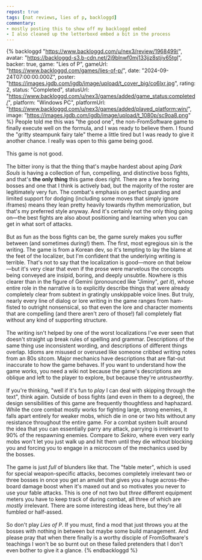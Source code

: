 ```yaml
---
repost: true
tags: [nat reviews, lies of p, backloggd]
commentary:
- mostly posting this to show off my backloggd embed
- I also cleaned up the letterboxd embed a bit in the process
---
```


{% backloggd "https://www.backloggd.com/u/nex3/review/1968499/",
    avatar: "https://backloggd-s3.b-cdn.net/2j9blnwf0mj133jjz8stjiy65tgl",
    backer: true,
    game: "Lies of P",
    gameUrl: "https://www.backloggd.com/games/lies-of-p/",
    date: "2024-09-24T07:00:00.000Z",
    poster: "https://images.igdb.com/igdb/image/upload/t_cover_big/co6lxr.jpg",
    rating: 2,
    status: "Completed",
    statusUrl: "https://www.backloggd.com/u/nex3/games/added/game_status:completed/",
    platform: "Windows PC",
    platformUrl: "https://www.backloggd.com/u/nex3/games/added/played_platform:win/",
    image: "https://images.igdb.com/igdb/image/upload/t_1080p/sc9oa8.png" %}
  People told me this was "the good one", the non-FromSoftware game to finally
  execute well on the formula, and I was ready to believe them. I found the
  "gritty steampunk fairy tale" theme a little tired but I was ready to give it
  another chance. I really was open to this game being good.<br /><br />This
  game is not good.<br /><br />The bitter irony is that the thing that's maybe
  hardest about aping <em>Dark Souls</em> is having a collection of fun,
  compelling, and distinctive boss fights, and that's
  <strong>the only thing</strong> this game does right. There are a few boring
  bosses and one that I think is actively bad, but the majority of the roster
  are legitimately very fun. The combat's emphasis on perfect guarding and
  limited support for dodging (including some moves that simply ignore iframes)
  means they lean pretty heavily towards rhythm memorization, but that's my
  preferred style anyway. And it's certainly not the only thing going on—the
  best fights are also about positioning and learning when you can get in what
  sort of attacks.<br /><br />But as fun as the boss fights can be, the game
  surely makes you suffer between (and sometimes during!) them. The first, most
  egregious sin is the writing. The game is from a Korean dev, so it's tempting
  to lay the blame at the feet of the localizer, but I'm confident that the
  underlying writing is terrible. That's not to say that the localization is
  good—more on that below—but it's very clear that even if the prose were
  marvelous the concepts being conveyed are insipid, boring, and deeply
  unsubtle. Nowhere is this clearer than in the figure of Gemini (pronounced
  like "Jiminy", <em>get it</em>), whose entire role in the narrative is to
  explicitly describe things that were already completely clear from subtext in
  gratingly unskippable voice lines. But truly, nearly every line of dialog or
  lore writing in the game ranges from ham-fisted to outright nonsensical, so
  that even the lore and character moments that are compelling (and there aren't
  zero of those!) fall completely flat without any kind of supporting
  structure.<br /><br />The writing isn't helped by one of the worst
  localizations I've ever seen that doesn't straight up break rules of spelling
  and grammar. Descriptions of the same thing use inconsistent wording, and
  descriptions of different things overlap. Idioms are misused or overused like
  someone cribbed writing notes from an 80s sitcom. Major mechanics have
  descriptions that are flat-out inaccurate to how the game behaves. If you want
  to understand how the game works, you need a wiki not because the game's
  descriptions are oblique and left to the player to explore, but because
  they're <em>untrustworthy</em>.<br /><br />If you're thinking, "well if it's
  fun to <em>play</em> I can deal with skipping through the text", think again.
  Outside of boss fights (and even in them to a degree), the design
  sensibilities of this game are frequently thoughtless and haphazard. While the
  core combat mostly works for fighting large, strong enemies, it falls apart
  entirely for weaker mobs, which die in one or two hits without any resistance
  throughout the entire game. For a combat system built around the idea that you
  can essentially parry any attack, parrying is irrelevant to 90% of the
  respawning enemies. Compare to <em>Sekiro</em>, where even very early mobs
  won't let you just walk up and hit them until they die without blocking you
  and forcing you to engage in a microcosm of the mechanics used by the
  bosses.<br /><br />The game is just <em>full</em> of blunders like that. The
  "fable meter", which is used for special weapon-specific attacks, becomes
  completely irrelevant two or three bosses in once you get an amulet that gives
  you a huge across-the-board damage boost when it's maxed out and so motivates
  you never to use your fable attacks. This is one of not two but
  <em>three</em> different equipment meters you have to keep track of during
  combat, all three of which are <em>mostly</em> irrelevant. There are some
  interesting ideas here, but they're all fumbled or half-assed.<br /><br />So
  don't play <em>Lies of P</em>. If you must, find a mod that just throws you at
  the bosses with nothing in between but maybe some build management. And please
  pray that when there finally is a worthy disciple of FromSoftware's teachings
  I won't be so burnt out on these failed pretenders that I don't even bother to
  give it a glance.
{% endbackloggd %}

